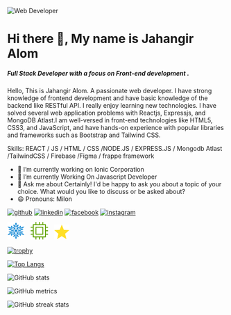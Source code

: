 ![Web Developer](https://media.licdn.com/dms/image/D5616AQEwOR1GNMfeoA/profile-displaybackgroundimage-shrink_350_1400/0/1713548142284?e=1726704000&v=beta&t=Ob-nxB14oyy9KN0y6bgUv3OsvUhs7x8LzDTFu1Mg1Us)


# Hi there 👋, My name is Jahangir Alom
##### Full Stack Developer with a focus on Front-end development .

Hello, This is Jahangir Alom. A passionate web developer. I have strong knowledge of frontend development and have basic knowledge of the backend like RESTful API. I really enjoy learning new technologies. I have solved several web application problems with Reactjs, Expressjs, and MongoDB Atlast.I am well-versed in front-end technologies like HTML5, CSS3, and JavaScript, and have hands-on experience with popular libraries and frameworks such as Bootstrap and Tailwind CSS.

Skills:  REACT / JS / HTML / CSS /NODE.JS / EXPRESS.JS / Mongodb Atlast /TailwindCSS / Firebase /Figma / frappe framework

- 🔭 I’m currently working on Ionic Corporation 
- 🌱 I’m currently Working On Javascript Developer  
- 💬 Ask me about Certainly! I'd be happy to ask you about a topic of your choice. What would you like to discuss or be asked about? 
- 😄 Pronouns: Milon 


[<img src='https://cdn.jsdelivr.net/npm/simple-icons@3.0.1/icons/github.svg' alt='github' height='40'>](https://github.com/jahangiralom99)  [<img src='https://cdn.jsdelivr.net/npm/simple-icons@3.0.1/icons/linkedin.svg' alt='linkedin' height='40'>](https://www.linkedin.com/in/jahangiralom99/)  [<img src='https://cdn.jsdelivr.net/npm/simple-icons@3.0.1/icons/facebook.svg' alt='facebook' height='40'>](https://www.facebook.com/milonxs)  [<img src='https://cdn.jsdelivr.net/npm/simple-icons@3.0.1/icons/instagram.svg' alt='instagram' height='40'>](https://www.instagram.com/jahangir_alom99/)  

<a href='https://archiveprogram.github.com/'><img src='https://raw.githubusercontent.com/acervenky/animated-github-badges/master/assets/acbadge.gif' width='40' height='40'></a> <a href='https://docs.github.com/en/developers'><img src='https://raw.githubusercontent.com/acervenky/animated-github-badges/master/assets/devbadge.gif' width='40' height='40'></a> <a href='https://stars.github.com/'><img src='https://raw.githubusercontent.com/acervenky/animated-github-badges/master/assets/starbadge.gif' width='35' height='35'></a> 

[![trophy](https://github-profile-trophy.vercel.app/?username=jahangiralom99)](https://github.com/ryo-ma/github-profile-trophy)

[![Top Langs](https://github-readme-stats.vercel.app/api/top-langs/?username=jahangiralom99)](https://github.com/anuraghazra/github-readme-stats)

![GitHub stats](https://github-readme-stats.vercel.app/api?username=jahangiralom99&show_icons=true&count_private=true)  

![GitHub metrics](https://metrics.lecoq.io/jahangiralom99)  

![GitHub streak stats](https://streak-stats.demolab.com/?user=jahangiralom99)  

